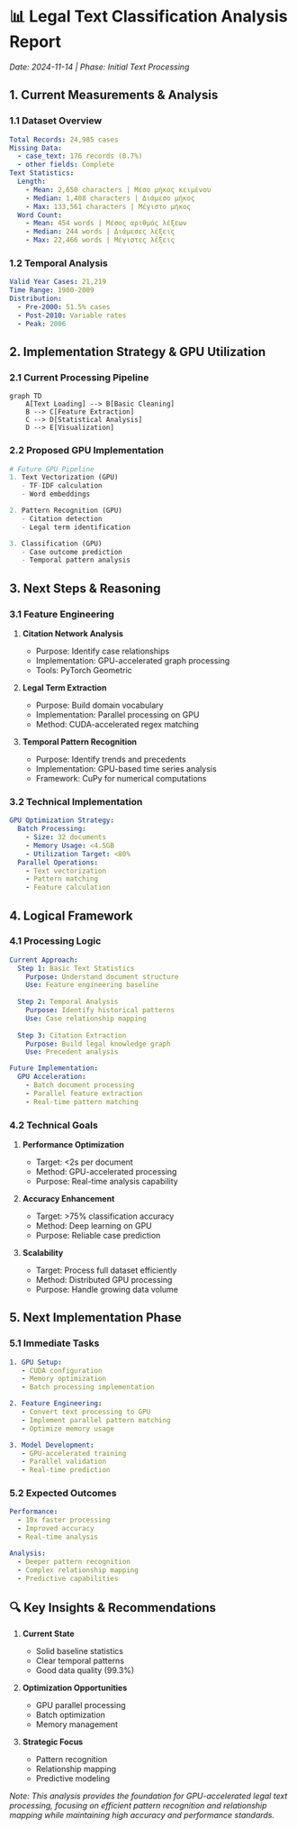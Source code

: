 # 📊 Legal Text Classification Analysis Report

_Date: 2024-11-14 | Phase: Initial Text Processing_

## 1. Current Measurements & Analysis

### 1.1 Dataset Overview

```yaml
Total Records: 24,985 cases
Missing Data:
  - case_text: 176 records (0.7%)
  - other fields: Complete
Text Statistics:
  Length:
    - Mean: 2,650 characters | Μέσο μήκος κειμένου
    - Median: 1,408 characters | Διάμεσο μήκος
    - Max: 133,561 characters | Μέγιστο μήκος
  Word Count:
    - Mean: 454 words | Μέσος αριθμός λέξεων
    - Median: 244 words | Διάμεσες λέξεις
    - Max: 22,466 words | Μέγιστες λέξεις
```

### 1.2 Temporal Analysis

```yaml
Valid Year Cases: 21,219
Time Range: 1900-2009
Distribution:
  - Pre-2000: 51.5% cases
  - Post-2010: Variable rates
  - Peak: 2006
```

## 2. Implementation Strategy & GPU Utilization

### 2.1 Current Processing Pipeline

```mermaid
graph TD
    A[Text Loading] --> B[Basic Cleaning]
    B --> C[Feature Extraction]
    C --> D[Statistical Analysis]
    D --> E[Visualization]
```

### 2.2 Proposed GPU Implementation

```python
# Future GPU Pipeline
1. Text Vectorization (GPU)
   - TF-IDF calculation
   - Word embeddings

2. Pattern Recognition (GPU)
   - Citation detection
   - Legal term identification

3. Classification (GPU)
   - Case outcome prediction
   - Temporal pattern analysis
```

## 3. Next Steps & Reasoning

### 3.1 Feature Engineering

1. **Citation Network Analysis**
    - Purpose: Identify case relationships
    - Implementation: GPU-accelerated graph processing
    - Tools: PyTorch Geometric

2. **Legal Term Extraction**
    - Purpose: Build domain vocabulary
    - Implementation: Parallel processing on GPU
    - Method: CUDA-accelerated regex matching

3. **Temporal Pattern Recognition**
    - Purpose: Identify trends and precedents
    - Implementation: GPU-based time series analysis
    - Framework: CuPy for numerical computations

### 3.2 Technical Implementation

```yaml
GPU Optimization Strategy:
  Batch Processing:
    - Size: 32 documents
    - Memory Usage: <4.5GB
    - Utilization Target: <80%
  Parallel Operations:
    - Text vectorization
    - Pattern matching
    - Feature calculation
```

## 4. Logical Framework

### 4.1 Processing Logic

```yaml
Current Approach:
  Step 1: Basic Text Statistics
    Purpose: Understand document structure
    Use: Feature engineering baseline
  
  Step 2: Temporal Analysis
    Purpose: Identify historical patterns
    Use: Case relationship mapping
  
  Step 3: Citation Extraction
    Purpose: Build legal knowledge graph
    Use: Precedent analysis

Future Implementation:
  GPU Acceleration:
    - Batch document processing
    - Parallel feature extraction
    - Real-time pattern matching
```

### 4.2 Technical Goals

1. **Performance Optimization**
    - Target: <2s per document
    - Method: GPU-accelerated processing
    - Purpose: Real-time analysis capability

2. **Accuracy Enhancement**
    - Target: >75% classification accuracy
    - Method: Deep learning on GPU
    - Purpose: Reliable case prediction

3. **Scalability**
    - Target: Process full dataset efficiently
    - Method: Distributed GPU processing
    - Purpose: Handle growing data volume

## 5. Next Implementation Phase

### 5.1 Immediate Tasks

```yaml
1. GPU Setup:
   - CUDA configuration
   - Memory optimization
   - Batch processing implementation

2. Feature Engineering:
   - Convert text processing to GPU
   - Implement parallel pattern matching
   - Optimize memory usage

3. Model Development:
   - GPU-accelerated training
   - Parallel validation
   - Real-time prediction
```

### 5.2 Expected Outcomes

```yaml
Performance:
  - 10x faster processing
  - Improved accuracy
  - Real-time analysis

Analysis:
  - Deeper pattern recognition
  - Complex relationship mapping
  - Predictive capabilities
```

## 🔍 Key Insights & Recommendations

1. **Current State**
    - Solid baseline statistics
    - Clear temporal patterns
    - Good data quality (99.3%)

2. **Optimization Opportunities**
    - GPU parallel processing
    - Batch optimization
    - Memory management

3. **Strategic Focus**
    - Pattern recognition
    - Relationship mapping
    - Predictive modeling

_Note: This analysis provides the foundation for GPU-accelerated legal text processing, focusing on efficient pattern recognition and relationship mapping while maintaining high accuracy and performance standards._
